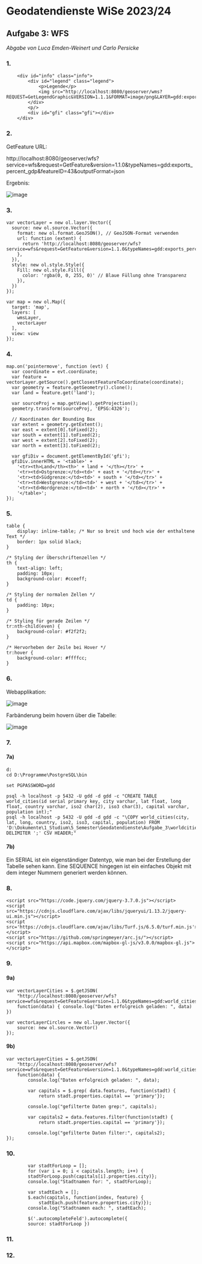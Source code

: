 # Geodatendienste WiSe 2023/24
## Aufgabe 3: WFS
*Abgabe von Luca Emden-Weinert und Carlo Persicke*

### 1. 

```
	<div id="info" class="info">
		<div id="legend" class="legend">
			<p>Legende</p>
			<img src="http://localhost:8080/geoserver/wms?REQUEST=GetLegendGraphic&VERSION=1.1.1&FORMAT=image/png&LAYER=gdd:exports_percent_gdp">
		</div>
		<p/>
		<div id="gfi" class="gfi"></div>
	</div>
```

### 2. 

GetFeature URL:

http://localhost:8080/geoserver/wfs?service=wfs&request=GetFeature&version=1.1.0&typeNames=gdd:exports_percent_gdp&featureID=43&outputFormat=json

Ergebnis:

![image](https://github.com/caaarlito/Geodatendienste/assets/134683878/564c68db-bfd5-4371-9c0b-120800042b95)


### 3. 

```
var vectorLayer = new ol.layer.Vector({
  source: new ol.source.Vector({
    format: new ol.format.GeoJSON(), // GeoJSON-Format verwenden
    url: function (extent) {
      return 'http://localhost:8080/geoserver/wfs?service=wfs&request=GetFeature&version=1.1.0&typeNames=gdd:exports_percent_gdp&outputFormat=json';
    },
  }),
  style: new ol.style.Style({
    Fill: new ol.style.Fill({
      color: 'rgba(0, 0, 255, 0)' // Blaue Füllung ohne Transparenz
    }),
  })
});

var map = new ol.Map({
  target: 'map',
  layers: [
    wmsLayer,
	vectorLayer
  ],
  view: view 
});
```

### 4.

```
map.on('pointermove', function (evt) {
  var coordinate = evt.coordinate;
  var feature = vectorLayer.getSource().getClosestFeatureToCoordinate(coordinate);
  var geometry = feature.getGeometry().clone();
  var land = feature.get('land');
  
  var sourceProj = map.getView().getProjection();
  geometry.transform(sourceProj, 'EPSG:4326');
  
  // Koordinaten der Bounding Box
  var extent = geometry.getExtent();
  var east = extent[0].toFixed(2);
  var south = extent[1].toFixed(2);
  var west = extent[2].toFixed(2);
  var north = extent[3].toFixed(2);

  var gfiDiv = document.getElementById('gfi');
  gfiDiv.innerHTML = '<table>' +
	'<tr><th>Land</th><th>' + land + '</th></tr>' +
	'<tr><td>Ostgrenze:</td><td>' + east + '</td></tr>' +
	'<tr><td>Südgrenze:</td><td>' + south + '</td></tr>' +
	'<tr><td>Westgrenze:</td><td>' + west + '</td></tr>' +
	'<tr><td>Nordgrenze:</td><td>' + north + '</td></tr>' +
	'</table>';
});
```

### 5.

```
table {
    display: inline-table; /* Nur so breit und hoch wie der enthaltene Text */
	border: 1px solid black;
}

/* Styling der Überschriftenzellen */
th {
    text-align: left;
    padding: 10px;
    background-color: #cceeff;
}

/* Styling der normalen Zellen */
td {
    padding: 10px;
}

/* Styling für gerade Zeilen */
tr:nth-child(even) {
    background-color: #f2f2f2;
}

/* Hervorheben der Zeile bei Hover */
tr:hover {
    background-color: #ffffcc;
}
```

### 6.

Webapplikation:

![image](https://github.com/caaarlito/Geodatendienste/assets/134683878/54f07a85-53da-41b1-8e03-5d6dc9f23866)

Farbänderung beim hovern über die Tabelle: 

![image](https://github.com/caaarlito/Geodatendienste/assets/134683878/61565be0-30e0-4ad4-9121-79784e913289)

### 7.

#### 7a) 

```
d:
cd D:\Programme\PostgreSQL\bin

set PGPASSWORD=gdd

psql -h localhost -p 5432 -U gdd -d gdd -c "CREATE TABLE world_cities(id serial primary key, city varchar, lat float, long float, country varchar, iso2 char(2), iso3 char(3), capital varchar, population int);"
psql -h localhost -p 5432 -U gdd -d gdd -c "\COPY world_cities(city, lat, long, country, iso2, iso3, capital, population) FROM 'D:\Dokumente\1_Studium\5_Semester\Geodatendienste\Aufgabe_3\worldcities.csv' DELIMITER ';' CSV HEADER;"
```

#### 7b)

Ein SERIAL ist ein eigenständiger Datentyp, wie man bei der Erstellung der Tabelle sehen kann. Eine SEQUENCE hingegen ist ein einfaches Objekt mit dem integer Nummern generiert werden können.

### 8.

```
<script src="https://code.jquery.com/jquery-3.7.0.js"></script>
<script src="https://cdnjs.cloudflare.com/ajax/libs/jqueryui/1.13.2/jquery-ui.min.js"></script>
<script src='https://cdnjs.cloudflare.com/ajax/libs/Turf.js/6.5.0/turf.min.js'></script>
<script src="https://github.com/springmeyer/arc.js/"></script>
<script src="https://api.mapbox.com/mapbox-gl-js/v3.0.0/mapbox-gl.js"></script>
```

### 9.


#### 9a)

```
var vectorLayerCities = $.getJSON(
	"http://localhost:8080/geoserver/wfs?service=wfs&request=GetFeature&version=1.1.0&typeNames=gdd:world_cities&outputFormat=json",
	function(data) { console.log("Daten erfolgreich geladen: ", data)
})

var vectorLayerCircles = new ol.layer.Vector({
	source: new ol.source.Vector()
});
```

#### 9b)

```
var vectorLayerCities = $.getJSON(
	"http://localhost:8080/geoserver/wfs?service=wfs&request=GetFeature&version=1.1.0&typeNames=gdd:world_cities&outputFormat=json",
	function(data) {
		console.log("Daten erfolgreich geladen: ", data);
		
		var capitals = $.grep( data.features, function(stadt) {
			return stadt.properties.capital == 'primary'});
		
		console.log("gefilterte Daten grep:", capitals);
		
		var capitals2 = data.features.filter(function(stadt) {
			return stadt.properties.capital == 'primary'});
			
		console.log("gefilterte Daten filter:", capitals2);
});

```

### 10.

```
		var stadtForLoop = [];
		for (var i = 0; i < capitals.length; i++) {
		stadtForLoop.push(capitals[i].properties.city)};
		console.log("Stadtnamen for: ", stadtForLoop);
		
		var stadtEach = [];
		$.each(capitals, function(index, feature) {
			stadtEach.push(feature.properties.city)});
		console.log("Stadtnamen each: ", stadtEach);

		$('.autocompleteFeld').autocomplete({
		source: stadtForLoop })	
```

### 11.

### 12.
